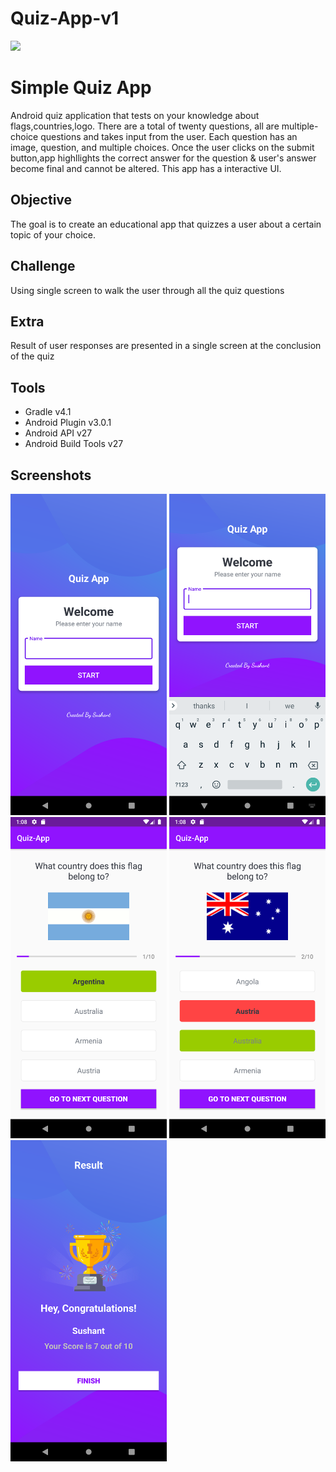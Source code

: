 # Quiz-App-v1


<a href="https://play.google.com/store/apps/details?id=com.QuizApp.quiz_app"><img src="https://play.google.com/intl/en_us/badges/images/generic/en_badge_web_generic.png" height="75"></a>

Simple Quiz App
========================

Android quiz application that tests on your knowledge about flags,countries,logo. There are a total of twenty questions, all are 
multiple-choice questions and takes input from the user. Each question has an image, question, and multiple 
choices. Once the user clicks on the submit button,app highllights the correct answer for the question & user's answer become final and cannot be altered. This app has a interactive UI.

Objective
--------

The goal is to create an educational app that quizzes a user about a certain topic of your choice.

Challenge
--------

Using single screen to walk the user through all the quiz questions

Extra
-----

Result of user responses are presented in a single screen at the conclusion of the quiz

Tools
----

* Gradle v4.1
* Android Plugin v3.0.1
* Android API v27
* Android Build Tools v27

Screenshots
----------

<img src="https://github.com/sushant-mall/Quiz-App-v1/blob/master/screenshots/Screenshot_1602574699.png"
width="250"/>
<img src="https://github.com/sushant-mall/Quiz-App-v1/blob/master/screenshots/Screenshot_1602574703.png"
width="250"/>
<img src="https://github.com/sushant-mall/Quiz-App-v1/blob/master/screenshots/Screenshot_1602574720.png"
width="250"/>
<img src="https://github.com/sushant-mall/Quiz-App-v1/blob/master/screenshots/Screenshot_1602574725.png"
width="250"/>
<img src="https://github.com/sushant-mall/Quiz-App-v1/blob/master/screenshots/Screenshot_1602574754.png"
width="250"/>
